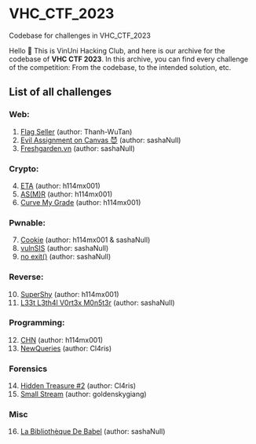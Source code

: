 # VHC_CTF_2023

Codebase for challenges in VHC_CTF_2023

Hello 👋 This is VinUni Hacking Club, and here is our archive for the codebase of **VHC CTF 2023**. In this archive, you can find every challenge of the competition: From the codebase, to the intended solution, etc. 

## List of all challenges

### Web:

1. [Flag Seller](./web/weliketoshop/) (author: Thanh-WuTan)
2. [Evil Assignment on Canvas 😈](./web/evilasm/) (author: sashaNull)
3. [Freshgarden.vn](./web/garden-ramsay/) (author: sashaNull)

### Crypto:

4. [ETA](./crypto/eta/) (author: h114mx001)
5. [AS(M)R](./crypto/as(m)r/) (author: h114mx001)
6. [Curve My Grade](./crypto/curve_my_grade/) (author: h114mx001)

### Pwnable:

7. [Cookie](./pwn/cookie/) (author: h114mx001 & sashaNull)
8. [vulnSIS](./pwn/vulnsis/) (author: sashaNull)
9. [no exit()](./pwn/noexit/) (author: sashaNull)

### Reverse:

10. [SuperShy](./rev/SuperShy/) (author: h114mx001)
11. [L33t L3th4l V0rt3x M0n5t3r](./rev/L33t%20L3th4l%20V0rt3x%20M0n5t3r/) (author: sashaNull)

### Programming:

12. [CHN](./programming/convolutional_hidden_network/) (author: h114mx001)
13. [NewQueries](./programming/blindfold/) (author: Cl4ris)

### Forensics

14. [Hidden Treasure #2](./forensics/hidden-web/) (author: Cl4ris)
15. [Small Stream](./forensics/small%20stream/) (author: goldenskygiang)

### Misc

16. [La Bibliothèque De Babel](./misc/La%20Bibliothèque%20De%20Babel/) (author: sashaNull)

